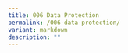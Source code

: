 ```yaml
---
title: 006 Data Protection
permalink: /006-data-protection/
variant: markdown
description: ""
---
```

